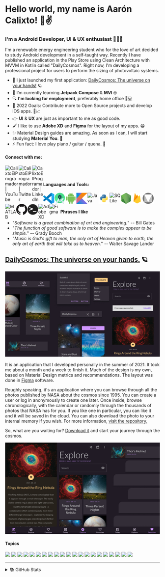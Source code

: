 # Hello world, my name is Aarón Calixto! 👋✌

### I'm a Android Developer, UI & UX enthusiast 👨‍💻🎨

I'm a renewable energy engineering student who for the love of art decided to study Android development in a self-taught way. Recently I have published an application in the Play Store using Clean Architecture with MVVM in Kotlin called "DailyCosmos". Right now, I'm developing a professional project for users to perform the sizing of photovoltaic systems. 

- 🔭 I just launched my first application: [DailyCosmos: The universe on your hands!][application] 🪐
- 🌱 I’m currently learning **Jetpack Compose** & **MVI** 🤓
- 🔍 **I'm looking for employment**, preferably home office 🏡💻
- 📌 2022 Goals: Contribute more to Open Source projects and develop iOS apps. 📱📈
- 👉 **UI** & **UX** are just as important to me as good code.
- 🖌 I like to use **Adobe XD** and **Figma** for the layout of my apps. 😁
- ✨ Material Design guides are amazing. As soon as I can, I will start studying **Material You**. 👀
- ⚡ Fun fact: I love play piano / guitar / quena. 🎵

#### Connect with me:

[<img align="left" alt="CalixtoElProgramador | YouTube" width="44px" src="https://upload.wikimedia.org/wikipedia/commons/thumb/0/09/YouTube_full-color_icon_%282017%29.svg/2560px-YouTube_full-color_icon_%282017%29.svg.png" />][youtube]
[<img align="left" alt="CalixtoElProgramador | Twitter" width="44px" src="https://logodownload.org/wp-content/uploads/2014/09/twitter-logo-4.png" />][twitter]
[<img align="left" alt="CalixtoElProgramador | LinkedIn" width="36px" src="https://cdn-icons-png.flaticon.com/512/174/174857.png" />][linkedin]

<br />
<br />

#### Languages and Tools:

[<img align="left" alt="Visual Studio Code" width="36px" src="https://raw.githubusercontent.com/github/explore/80688e429a7d4ef2fca1e82350fe8e3517d3494d/topics/visual-studio-code/visual-studio-code.png"/>][github]
[<img align="left" alt="Android Studio" width="36px" src="https://raw.githubusercontent.com/github/explore/44926f43f6a0d183b5965bebd1e77069ab00c26a/topics/android-studio/android-studio.png"/>][github]
[<img align="left" alt="Android" width="36px" src="https://raw.githubusercontent.com/github/explore/44926f43f6a0d183b5965bebd1e77069ab00c26a/topics/android/android.png"/>][github]
[<img align="left" alt="Kotlin" width="36px" src="https://raw.githubusercontent.com/github/explore/4479d2a2c854198cb00160f8593519c14dc3b905/topics/kotlin/kotlin.png"/>][github]
[<img align="left" alt="Java" width="36px" src="https://encrypted-tbn0.gstatic.com/images?q=tbn:ANd9GcQ820e8Dht7tVEIuyFidEMEOEvrhtyKgBk4vohGR99ReLBsvgh06o_DYkTnEvUa3mXGB34&usqp=CAU"/>][github]
[<img align="left" alt="Python" width="36px" src="https://raw.githubusercontent.com/github/explore/80688e429a7d4ef2fca1e82350fe8e3517d3494d/topics/python/python.png"/>][github]
[<img align="left" alt="SQLite" width="36px" src="https://upload.wikimedia.org/wikipedia/commons/thumb/9/97/Sqlite-square-icon.svg/1200px-Sqlite-square-icon.svg.png"/>][github]
[<img align="left" alt="Node.js" width="36px" src="https://raw.githubusercontent.com/github/explore/80688e429a7d4ef2fca1e82350fe8e3517d3494d/topics/nodejs/nodejs.png"/>][github]
[<img align="left" alt="Firebase" width="36px" src="https://raw.githubusercontent.com/github/explore/80688e429a7d4ef2fca1e82350fe8e3517d3494d/topics/firebase/firebase.png"/>][github]
[<img align="left" alt="Material Design" width="36px" src="https://raw.githubusercontent.com/github/explore/80688e429a7d4ef2fca1e82350fe8e3517d3494d/topics/material-design/material-design.png"/>][github]
[<img align="left" alt="MATLAB" width="36px" src="https://upload.wikimedia.org/wikipedia/commons/thumb/2/21/Matlab_Logo.png/667px-Matlab_Logo.png"/>][github]
[<img align="left" alt="Github" width="36px" src="https://raw.githubusercontent.com/github/explore/78df643247d429f6cc873026c0622819ad797942/topics/github/github.png"/>][github]
[<img align="left" alt="Terminal" width="36px" src="https://raw.githubusercontent.com/github/explore/80688e429a7d4ef2fca1e82350fe8e3517d3494d/topics/terminal/terminal.png"/>][github]
[<img align="left" alt="Adobe XD" width="36px" src="https://www.androidfreeware.net/img2/com-adobe-sparklerandroid.jpg"/>][github]
[<img align="left" alt="Figma" width="36px" src="https://dashboard.snapcraft.io/site_media/appmedia/2019/03/icon_E5fiGLe.png"/>][github]

<br />
<br />

#### Phrases I like

- "_Software is a great combination of art and engineering._" -- Bill Gates
- "_The function of good software is to make the complex appear to be simple._" -- Grady Booch
- "_Music is God's gift to man, the only art of Heaven given to earth, the only art of earth that will take us to heaven._" -- Walter Savage Landor

## [DailyCosmos: The universe on your hands.][application] 🪐
![figma_dailycosmos](https://raw.githubusercontent.com/CalixtoElProgramador/CalixtoElProgramador/master/daily_cosmos_components.jpg)

It is an application that I developed personally in the summer of 2021. It took me about a month and a week to finish it. Much of the design is my own, based on Material Design metrics and recommendations. The layout was done in [Figma][figma_dailycosmos] software. 

Roughly speaking, it's an application where you can browse through all the photos published by NASA about the cosmos since 1995. You can create a user or log in anonymously to create one later. Once inside, browse chronologically, with the calendar or randomly through the thousands of photos that NASA has for you. If you like one in particular, you can like it and it will be saved in the cloud. You can also download the photo to your internal memory if you wish. For more information, [visit the repository.][dailycosmos_repository]

So, what are you waiting for? [Download it][application] and start your journey through the cosmos.

![figma_dailycosmos](https://raw.githubusercontent.com/CalixtoElProgramador/CalixtoElProgramador/master/daily_cosmos_main_mockup.jpg)

#### Topics
![](https://img.shields.io/static/v1??style=flat-squaren&label=Language&labelColor=212121&message=Kotlin&color=9719ff)
![](https://img.shields.io/static/v1??style=flat-squaren&label=IDE&labelColor=212121&message=AndroidStudio&color=9719ff)
![](https://img.shields.io/static/v1??style=flat-squaren&label=Architecture&labelColor=212121&message=MVVM&color=9719ff)
![](https://img.shields.io/static/v1??style=flat-squaren&label=Structure&labelColor=212121&message=CleanArchitecture&color=9719ff)
![](https://img.shields.io/static/v1??style=flat-squaren&label=Network&labelColor=212121&message=Retrofit2&color=9719ff)
![](https://img.shields.io/static/v1??style=flat-squaren&label=Serialization&labelColor=212121&message=GSON&color=9719ff)
![](https://img.shields.io/static/v1??style=flat-squaren&label=ImageLoading&labelColor=212121&message=Glide&color=9719ff)
![](https://img.shields.io/static/v1??style=flat-squaren&label=Cache&labelColor=212121&message=Room&color=9719ff)
![](https://img.shields.io/static/v1??style=flat-squaren&label=Preferences&labelColor=212121&message=Datastore&color=9719ff)
![](https://img.shields.io/static/v1??style=flat-squaren&label=Injection&labelColor=212121&message=Hilt&color=9719ff)
![](https://img.shields.io/static/v1??style=flat-squaren&label=Firebase&labelColor=212121&message=Authentification&color=ff9819)
![](https://img.shields.io/static/v1??style=flat-squaren&label=Firebase&labelColor=212121&message=Store&color=ff9819)
![](https://img.shields.io/static/v1??style=flat-squaren&label=Firebase&labelColor=212121&message=Storage&color=ff9819)
![](https://img.shields.io/static/v1??style=flat-squaren&label=Firebase&labelColor=212121&message=Crashlytics&color=ff9819)
![](https://img.shields.io/static/v1??style=flat-squaren&label=Firebase&labelColor=212121&message=TestLab&color=ff9819)
![](https://img.shields.io/static/v1??style=flat-squaren&label=Permissions&labelColor=212121&message=Camara&color=#a4c639)
![](https://img.shields.io/static/v1??style=flat-squaren&label=Permissions&labelColor=212121&message=ExternalStorage&color=#a4c639)
![](https://img.shields.io/static/v1??style=flat-squaren&label=Permissions&labelColor=212121&message=InternalStorage&color=#a4c639)
![](https://img.shields.io/static/v1??style=flat-squaren&label=Layout&labelColor=212121&message=XML&color=ff0068)
![](https://img.shields.io/static/v1??style=flat-squaren&label=Design&labelColor=212121&message=Figma&color=ff0068)
![](https://img.shields.io/static/v1??style=flat-squaren&label=Animations&labelColor=212121&message=Lottie&color=ff0068)

---

<details>
  <summary>📚 GitHub Stats</summary>

<img align="left" alt="Most Used Languages" src="https://github-readme-stats.vercel.app/api/top-langs/?username=CalixtoElProgramador&layout=compact" />

</details>

[application]: https://play.google.com/store/apps/details?id=com.listocalixto.dailycosmo&hl=es_MX&gl=US
[dailycosmos_repository]: https://github.com/CalixtoElProgramador/DailyCosmos-Android
[figma_dailycosmos]: https://www.figma.com/file/RR1XH31BDa5Lgzw2trYe4G/DailyCosmos
[twitter]: https://twitter.com/Listo__Calixto
[youtube]: https://www.youtube.com/channel/UC_pbaIaGBYgOfiwT5uuTBEA
[linkedin]: https://www.linkedin.com/in/aaron-calixto-andrade-12968a1ab/
[github]: https://github.com/CalixtoElProgramador
